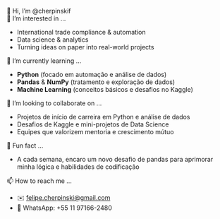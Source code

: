 👋 Hi, I’m @cherpinskif  
👀 I’m interested in …  
- International trade compliance & automation  
- Data science & analytics  
- Turning ideas on paper into real-world projects  

🌱 I’m currently learning …  
- **Python** (focado em automação e análise de dados)  
- **Pandas** & **NumPy** (tratamento e exploração de dados)  
- **Machine Learning** (conceitos básicos e desafios no Kaggle)  

💞️ I’m looking to collaborate on …  
- Projetos de início de carreira em Python e análise de dados  
- Desafios de Kaggle e mini-projetos de Data Science  
- Equipes que valorizem mentoria e crescimento mútuo  

🚀 Fun fact …  
- A cada semana, encaro um novo desafio de pandas para aprimorar minha lógica e habilidades de codificação  

📫 How to reach me …  
- ✉️ felipe.cherpinski@gmail.com  
- 💬 WhatsApp: +55 11 97166-2480  


<!---
cherpinskif/cherpinskif is a ✨ special ✨ repository because its `README.md` (this file) appears on your GitHub profile.
You can click the Preview link to take a look at your changes.
--->
